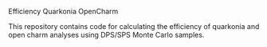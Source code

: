 Efficiency Quarkonia OpenCharm

This repository contains code for calculating the efficiency of quarkonia and open charm analyses using DPS/SPS Monte Carlo samples.
